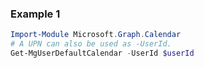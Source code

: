 ### Example 1
``` powershell
Import-Module Microsoft.Graph.Calendar
# A UPN can also be used as -UserId.
Get-MgUserDefaultCalendar -UserId $userId
```
